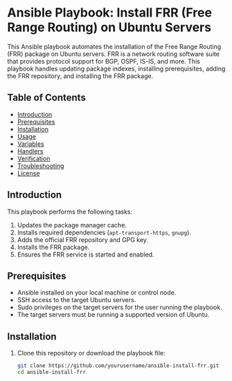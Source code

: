 # Ansible Playbook: Install FRR (Free Range Routing) on Ubuntu Servers

This Ansible playbook automates the installation of the Free Range Routing (FRR) package on Ubuntu servers. FRR is a network routing software suite that provides protocol support for BGP, OSPF, IS-IS, and more. This playbook handles updating package indexes, installing prerequisites, adding the FRR repository, and installing the FRR package.

## Table of Contents

- [Introduction](#introduction)
- [Prerequisites](#prerequisites)
- [Installation](#installation)
- [Usage](#usage)
- [Variables](#variables)
- [Handlers](#handlers)
- [Verification](#verification)
- [Troubleshooting](#troubleshooting)
- [License](#license)

## Introduction

This playbook performs the following tasks:

1. Updates the package manager cache.
2. Installs required dependencies (`apt-transport-https`, `gnupg`).
3. Adds the official FRR repository and GPG key.
4. Installs the FRR package.
5. Ensures the FRR service is started and enabled.

## Prerequisites

- Ansible installed on your local machine or control node.
- SSH access to the target Ubuntu servers.
- Sudo privileges on the target servers for the user running the playbook.
- The target servers must be running a supported version of Ubuntu.

## Installation

1. Clone this repository or download the playbook file:

   ```bash
   git clone https://github.com/yourusername/ansible-install-frr.git
   cd ansible-install-frr
```

